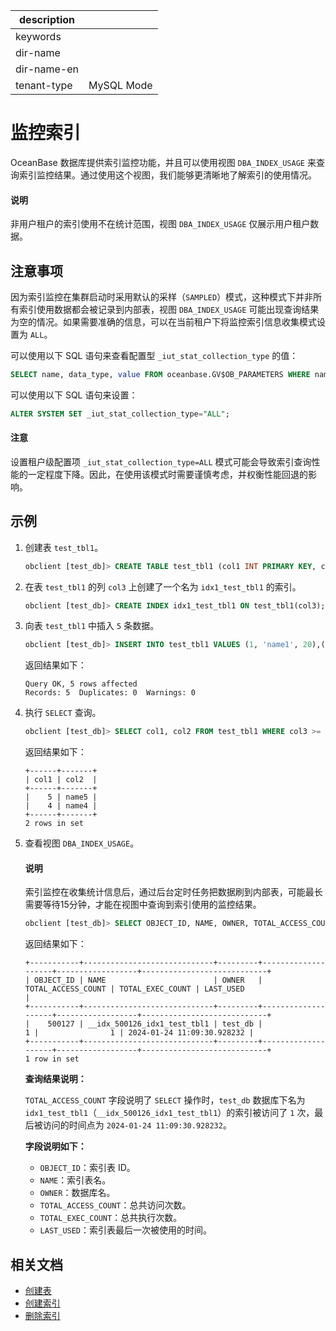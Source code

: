 |description||
|---|---|
|keywords||
|dir-name||
|dir-name-en||
|tenant-type|MySQL Mode|

# 监控索引

OceanBase 数据库提供索引监控功能，并且可以使用视图 `DBA_INDEX_USAGE` 来查询索引监控结果。通过使用这个视图，我们能够更清晰地了解索引的使用情况。

<main id="notice" type='explain'>
  <h4>说明</h4>
  <p>非用户租户的索引使用不在统计范围，视图 <code>DBA_INDEX_USAGE</code> 仅展示用户租户数据。</p>
</main>

## 注意事项

因为索引监控在集群启动时采用默认的采样（`SAMPLED`）模式，这种模式下并非所有索引使用数据都会被记录到内部表，视图 `DBA_INDEX_USAGE` 可能出现查询结果为空的情况。如果需要准确的信息，可以在当前租户下将监控索引信息收集模式设置为 `ALL`。

可以使用以下 SQL 语句来查看配置型 `_iut_stat_collection_type` 的值：

```sql
SELECT name, data_type, value FROM oceanbase.GV$OB_PARAMETERS WHERE name LIKE '%iut_stat_collection%';
```

可以使用以下 SQL 语句来设置：

```sql
ALTER SYSTEM SET _iut_stat_collection_type="ALL";
```

<main id="notice" type='notice'>
  <h4>注意</h4>
  <p>设置租户级配置项 <code>_iut_stat_collection_type=ALL</code> 模式可能会导致索引查询性能的一定程度下降。因此，在使用该模式时需要谨慎考虑，并权衡性能回退的影响。</p>
</main>

## 示例

1. 创建表 `test_tbl1`。

    ```sql
    obclient [test_db]> CREATE TABLE test_tbl1 (col1 INT PRIMARY KEY, col2 VARCHAR(50) NOT NULL, col3 INT);
    ```

2. 在表 `test_tbl1` 的列 `col3` 上创建了一个名为 `idx1_test_tbl1` 的索引。

    ```sql
    obclient [test_db]> CREATE INDEX idx1_test_tbl1 ON test_tbl1(col3);
    ```

3. 向表 `test_tbl1` 中插入 `5` 条数据。

    ```sql
    obclient [test_db]> INSERT INTO test_tbl1 VALUES (1, 'name1', 20),(2, 'name2', 19),(3, 'name3', 20),(4, 'name4', 29),(5, 'name5', 26);
    ```

    返回结果如下：

    ```shell
    Query OK, 5 rows affected
    Records: 5  Duplicates: 0  Warnings: 0
    ```

4. 执行 `SELECT` 查询。

    ```sql
    obclient [test_db]> SELECT col1, col2 FROM test_tbl1 WHERE col3 >= 25;
    ```

    返回结果如下：

    ```shell
    +------+-------+
    | col1 | col2  |
    +------+-------+
    |    5 | name5 |
    |    4 | name4 |
    +------+-------+
    2 rows in set
    ```

5. 查看视图 `DBA_INDEX_USAGE`。

    <main id="notice" type='explain'>
      <h4>说明</h4>
      <p>索引监控在收集统计信息后，通过后台定时任务把数据刷到内部表，可能最长需要等待15分钟，才能在视图中查询到索引使用的监控结果。</p>
    </main>

    ```sql
    obclient [test_db]> SELECT OBJECT_ID, NAME, OWNER, TOTAL_ACCESS_COUNT, TOTAL_EXEC_COUNT, LAST_USED FROM oceanbase.DBA_INDEX_USAGE;
    ```

    返回结果如下：

    ```shell
    +-----------+-----------------------------+---------+--------------------+------------------+----------------------------+
    | OBJECT_ID | NAME                        | OWNER   | TOTAL_ACCESS_COUNT | TOTAL_EXEC_COUNT | LAST_USED                  |
    +-----------+-----------------------------+---------+--------------------+------------------+----------------------------+
    |    500127 | __idx_500126_idx1_test_tbl1 | test_db |                  1 |                1 | 2024-01-24 11:09:30.928232 |
    +-----------+-----------------------------+---------+--------------------+------------------+----------------------------+
    1 row in set
    ```

    **查询结果说明：**

    `TOTAL_ACCESS_COUNT` 字段说明了 `SELECT` 操作时，`test_db` 数据库下名为 `idx1_test_tbl1`（`__idx_500126_idx1_test_tbl1`）的索引被访问了 `1` 次，最后被访问的时间点为 `2024-01-24 11:09:30.928232`。

    **字段说明如下：**

    * `OBJECT_ID`：索引表 ID。
    * `NAME`：索引表名。
    * `OWNER`：数据库名。
    * `TOTAL_ACCESS_COUNT`：总共访问次数。
    * `TOTAL_EXEC_COUNT`：总共执行次数。
    * `LAST_USED`：索引表最后一次被使用的时间。

    <!--更多有关视图 `DBA_INDEX_USAGE` 字段的详细信息，请参见 [DBA_INDEX_USAGE](待添加)。-->

## 相关文档

* [创建表](../200.manage-tables-of-mysql-mode/200.create-a-table-for-mysql-tenant-of-mysql-mode.md)
* [创建索引](200.create-an-index-of-mysql-mode.md)
* [删除索引](400.delete-an-index-of-mysql-mode.md)
